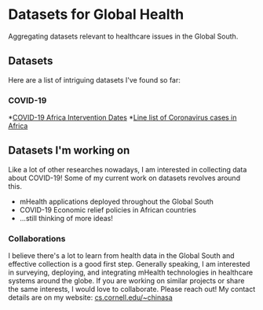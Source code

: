 # Datasets for Global Health
Aggregating datasets relevant to healthcare issues in the Global South.

## Datasets
Here are a list of intriguing datasets I've found so far:

### COVID-19
*[COVID-19 Africa Intervention Dates](https://dataverse.harvard.edu/dataset.xhtml?persistentId=doi:10.7910/DVN/353MVB)
*[Line list of Coronavirus cases in Africa](https://github.com/dsfsi/covid19africa)


## Datasets I'm working on
Like a lot of other researches nowadays, I am interested in collecting data about COVID-19! Some of my current work on datasets revolves around this.

* mHealth applications deployed throughout the Global South
* COVID-19 Economic relief policies in African countries
* ...still thinking of more ideas!


### Collaborations
I believe there's a lot to learn from health data in the Global South and effective collection is a good first step. Generally speaking, I am interested in surveying, deploying, and integrating mHealth technologies in healthcare systems around the globe. If you are working on similar projects or share the same interests, I would love to collaborate. Please reach out! My contact details are on my website: [cs.cornell.edu/~chinasa](cs.cornell.edu/~chinasa)
